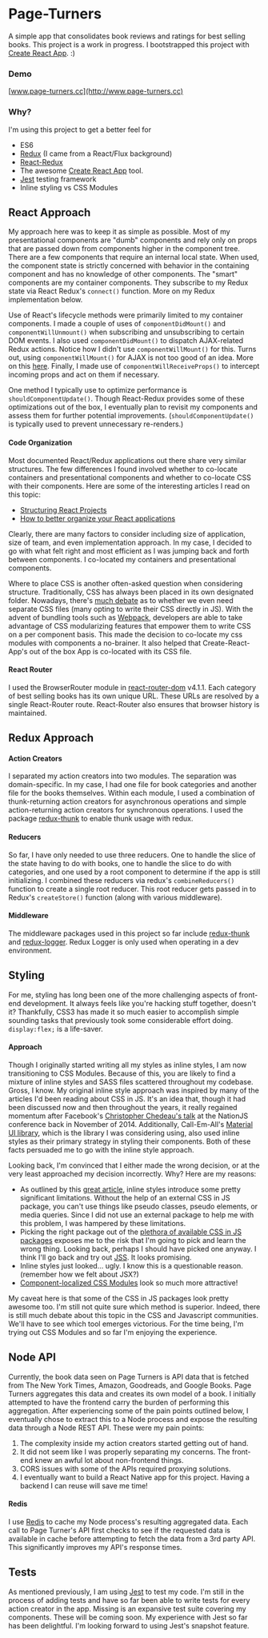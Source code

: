 # Page-Turners

A simple app that consolidates book reviews and ratings for best selling books. This project is a work in progress. I bootstrapped this project with [Create React App](https://github.com/facebookincubator/create-react-app). :)


### Demo
[www.page-turners.cc](http://www.page-turners.cc)

### Why?
I'm using this project to get a better feel for
- ES6
- [Redux](http://redux.js.org/) (I came from a React/Flux background)
- [React-Redux](https://github.com/reactjs/react-redux)
- The awesome [Create React App](https://github.com/facebookincubator/create-react-app) tool.
- [Jest](https://facebook.github.io/jest/) testing framework
- Inline styling vs CSS Modules

## React Approach
My approach here was to keep it as simple as possible.  Most of my presentational components are "dumb" components and rely only on props that are passed down from components higher in the component tree.  There are a few components that require an internal local state.  When used, the component state is strictly concerned with behavior in the containing component and has no knowledge of other components.  The "smart" components are my container components.  They subscribe to my Redux state via React Redux's `connect()` function.  More on my Redux implementation below.

Use of React's lifecycle methods were primarily limited to my container components.  I made a couple of uses of `componentDidMount()` and `componentWillUnmount()` when subscribing and unsubscribing to certain DOM events.  I also used `componentDidMount()` to dispatch AJAX-related Redux actions.  Notice how I didn't use `componentWillMount()` for this.  Turns out, using `componentWillMount()` for AJAX is not too good of an idea.  More on this [here](https://engineering.musefind.com/react-lifecycle-methods-how-and-when-to-use-them-2111a1b692b1).  Finally, I made use of `componentWillReceiveProps()` to intercept incoming props and act on them if necessary.  


One method I typically use to optimize performance is `shouldComponentUpdate()`. Though React-Redux provides some of these optimizations out of the box, I eventually plan to revisit my components and assess them for further potential improvements. (`shouldComponentUpdate()` is typically used to prevent unnecessary re-renders.)

#### Code Organization
Most documented React/Redux applications out there share very similar structures.  The few differences I found involved whether to co-locate containers and presentational components and whether to co-locate CSS with their components.  Here are some of the interesting articles I read on this topic:
- [Structuring React Projects](https://survivejs.com/react/advanced-techniques/structuring-react-projects/)
- [How to better organize your React applications](https://medium.com/@alexmngn/how-to-better-organize-your-react-applications-2fd3ea1920f1)

Clearly, there are many factors to consider including size of application, size of team, and even implementation approach.  In my case, I decided to go with what felt right and most efficient as I was jumping back and forth between components.  I co-located my containers and presentational components.  

Where to place CSS is another often-asked question when considering structure.  Traditionally, CSS has always been placed in its own designated folder.  Nowadays, there's [much debate](https://css-tricks.com/the-debate-around-do-we-even-need-css-anymore/) as to whether we even need separate CSS files (many opting to write their CSS directly in JS). With the advent of bundling tools such as [Webpack](https://webpack.js.org/), developers are able to take advantage of CSS modularizing features that empower them to write CSS on a per component basis. This made the decision to co-locate my css modules with components a no-brainer.  It also helped that Create-React-App's out of the box App is co-located with its CSS file.  

#### React Router
I used the BrowserRouter module in [react-router-dom](https://reacttraining.com/react-router/) v4.1.1.  Each category of best selling books has its own unique URL.  These URLs are resolved by a single React-Router route. React-Router also ensures that browser history is maintained.

## Redux Approach
#### Action Creators
I separated my action creators into two modules.  The separation was domain-specific.  In my case, I had one file for book categories and another file for the books themselves.  Within each module, I used a combination of thunk-returning action creators for asynchronous operations and simple action-returning action creators for synchronous operations. I used the package [redux-thunk](https://github.com/gaearon/redux-thunk) to enable thunk usage with redux.  

#### Reducers
So far, I have only needed to use three reducers.  One to handle the slice of the state having to do with books, one to handle the slice to do with categories, and one used by a root component to determine if the app is still initializing. I combined these reducers via redux's `combineReducers()` function to create a single root reducer.  This root reducer gets passed in to Redux's `createStore()` function (along with various middleware).

#### Middleware
The middleware packages used in this project so far include [redux-thunk](https://github.com/gaearon/redux-thunk) and [redux-logger](https://github.com/evgenyrodionov/redux-logger).  Redux Logger is only used when operating in a dev environment.

## Styling
For me, styling has long been one of the more challenging aspects of front-end development.  It always feels like you're hacking stuff together, doesn't it? Thankfully, CSS3 has made it so much easier to accomplish simple sounding tasks that previously took some considerable effort doing.  `display:flex;` is a life-saver.

#### Approach
Though I originally started writing all my styles as inline styles, I am now transitioning to CSS Modules.  Because of this, you are likely to find a mixture of inline styles and SASS files scattered throughout my codebase. Gross, I know. My original inline style approach was inspired by many of the articles I'd been reading about CSS in JS.  It's an idea that, though it had been discussed now and then throughout the years, it really regained momentum after Facebook's [Christopher Chedeau's talk](https://speakerdeck.com/vjeux/react-css-in-js) at the NationJS conference back in November of 2014.  Additionally, Call-Em-All's [Material UI library](http://www.material-ui.com/#/), which is the library I was considering using, also used inline styles as their primary strategy in styling their components.  Both of these facts persuaded me to go with the inline style approach.

Looking back, I'm convinced that I either made the wrong decision, or at the very least approached my decision incorrectly.  Why? Here are my reasons:
- As outlined by this [great article](https://medium.com/yplan-eng/inline-styles-are-so-2016-f100b79dafe1), inline styles introduce some pretty significant limitations. Without the help of an external CSS in JS package, you can't use things like pseudo classes, pseudo elements, or media queries. Since I did not use an external package to help me with this problem, I was hampered by these limitations.  
- Picking the right package out of the [plethora of available CSS in JS packages](https://github.com/MicheleBertoli/css-in-js) exposes me to the risk that I'm going to pick and learn the wrong thing. Looking back, perhaps I should have picked one anyway.  I think I'll go back and try out [JSS](https://github.com/cssinjs/jss).  It looks promising.
- Inline styles just looked... ugly. I know this is a questionable reason. (remember how we felt about JSX?)
- [Component-localized CSS Modules](https://medium.com/seek-blog/the-end-of-global-css-90d2a4a06284) look so much more attractive!

My caveat here is that some of the CSS in JS packages look pretty awesome too.  I'm still not quite sure which method is superior. Indeed, there is still much debate about this topic in the CSS and Javascript communities. We'll have to see which tool emerges victorious. For the time being, I'm trying out CSS Modules and so far I'm enjoying the experience.  

## Node API

Currently, the book data seen on Page Turners is API data that is fetched from The New York Times, Amazon, Goodreads, and Google Books.  Page Turners aggregates this data and creates its own model of a book. I initially attempted to have the frontend carry the burden of performing this aggregation. After experiencing some of the pain points outlined below, I eventually chose to extract this to a Node process and expose the resulting data through a Node REST API. These were my pain points:

1. The complexity inside my action creators started getting out of hand.
2. It did not seem like I was properly separating my concerns.  The front-end knew an awful lot about non-frontend things.
3. CORS issues with some of the APIs required proxying solutions.
4. I eventually want to build a React Native app for this project.  Having a backend I can reuse will save me time!

#### Redis

I use [Redis](https://redis.io/) to cache my Node process's resulting aggregated data.  Each call to Page Turner's API first checks to see if the requested data is available in cache before attempting to fetch the data from a 3rd party API.  This significantly improves my API's response times.

## Tests

As mentioned previously, I am using [Jest](https://facebook.github.io/jest/) to test my code.  I'm still in the process of adding tests and have so far been able to write tests for every action creator in the app.  Missing is an expansive test suite covering my components.  These will be coming soon.  My experience with Jest so far has been delightful.  I'm looking forward to using Jest's snapshot feature.  
